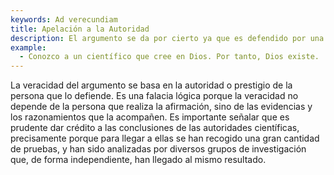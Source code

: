 ```yaml
---
keywords: Ad verecundiam
title: Apelación a la Autoridad
description: El argumento se da por cierto ya que es defendido por una autoridad.
example:
  - Conozco a un científico que cree en Dios. Por tanto, Dios existe.
---
```

La veracidad del argumento se basa en la autoridad o prestigio de la persona que lo defiende. Es una falacia lógica porque la veracidad no depende de la persona que realiza la afirmación, sino de las evidencias y los razonamientos que la acompañen. Es importante señalar que es prudente dar crédito a las conclusiones de las autoridades científicas, precisamente porque para llegar a ellas se han recogido una gran cantidad de pruebas, y han sido analizadas por diversos grupos de investigación que, de forma independiente, han llegado al mismo resultado.

